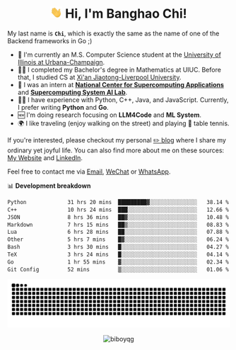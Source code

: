 <h1 align="center"><img src="assets/hi.gif" height="26" alt="wave"/> Hi, I'm Banghao Chi!</h1>

My last name is **`Chi`**, which is exactly the same as the name of one of the Backend frameworks in Go ;)

- 🏫 I'm currently an M.S. Computer Science student at the [University of Illinois at Urbana-Champaign](https://illinois.edu/).
- 👨‍🎓 I completed my Bachelor's degree in Mathematics at UIUC. Before that, I studied CS at [Xi'an Jiaotong-Liverpool University](https://www.xjtlu.edu.cn/en).
- 💼 I was an intern at **[National Center for Supercomputing Applications](https://www.ncsa.illinois.edu/)** and **[Supercomputing System AI Lab](https://supercomputing-system-ai-lab.github.io/)**.
- 👨‍💻 I have experience with Python, C++, Java, and JavaScript. Currently, I prefer writing **Python** and **Go**.
- 🆕 I'm doing research focusing on **LLM4Code** and **ML System**.
- 🌍 I like traveling (enjoy walking on the street) and playing 🏓 table tennis.

If you're interested, please checkout my personal [✏️ blog](https://banghao.live) where I share my ordinary yet joyful life. You can also find more about me on these sources: [My Website](https://biboyqg.github.io/) and [LinkedIn](https://www.linkedin.com/in/banghao-chi-550737276/).

Feel free to contact me via <a href="mailto:banghao2@illinois.edu">Email</a>, [WeChat](id:banghao1023) or [WhatsApp](+12173286124).

📊 **Development breakdown**

<!--START_SECTION:waka-->

```txt
Python             31 hrs 20 mins  █████████▓░░░░░░░░░░░░░░░   38.14 %
C++                10 hrs 24 mins  ███░░░░░░░░░░░░░░░░░░░░░░   12.66 %
JSON               8 hrs 36 mins   ██▓░░░░░░░░░░░░░░░░░░░░░░   10.48 %
Markdown           7 hrs 15 mins   ██▒░░░░░░░░░░░░░░░░░░░░░░   08.83 %
Lua                6 hrs 28 mins   ██░░░░░░░░░░░░░░░░░░░░░░░   07.88 %
Other              5 hrs 7 mins    █▓░░░░░░░░░░░░░░░░░░░░░░░   06.24 %
Bash               3 hrs 30 mins   █░░░░░░░░░░░░░░░░░░░░░░░░   04.27 %
TeX                3 hrs 24 mins   █░░░░░░░░░░░░░░░░░░░░░░░░   04.14 %
Go                 1 hr 55 mins    ▓░░░░░░░░░░░░░░░░░░░░░░░░   02.34 %
Git Config         52 mins         ▒░░░░░░░░░░░░░░░░░░░░░░░░   01.06 %
```

<!--END_SECTION:waka-->

<picture>
  <source media="(prefers-color-scheme: dark)" srcset="https://raw.githubusercontent.com/BiboyQG/BiboyQG/output/github-contribution-grid-snake-dark.svg">
  <source media="(prefers-color-scheme: light)" srcset="https://raw.githubusercontent.com/BiboyQG/BiboyQG/output/github-contribution-grid-snake.svg">
  <img alt="github contribution grid snake animation" src="https://raw.githubusercontent.com/BiboyQG/BiboyQG/output/github-contribution-grid-snake.svg">
</picture>

<br>

<p align="center"><img src="https://komarev.com/ghpvc/?username=biboyqg&label=Profile%20views&color=0e75b6&style=flat" alt="biboyqg" /> </p>

</div>
